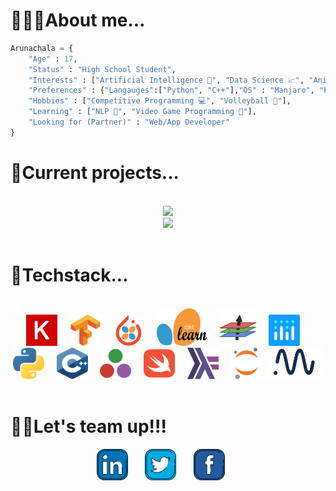 # **👨🏻‍🎓About me...**
    
```python
Arunachala = { 
    "Age" : 17,
    "Status" : "High School Student",
    "Interests" : ["Artificial Intelligence 🧠", "Data Science 📈", "Anime 📺"],
    "Preferences" : {"Langauges":["Python", "C++"],"OS" : "Manjaro", "Editor" : "VSCode"},
    "Hobbies" : ["Competitive Programming 💻", "Volleyball 🏐"],
    "Learning" : ["NLP 📜", "Video Game Programming 👾"],
    "Looking for (Partner)" : "Web/App Developer"
}    
``` 
</div>


# **💾Current projects...**
<br>
<div align = "center">
<a href = "https://github.com/Majimearun/artificial-bi">
<img src='https://img.shields.io/static/v1?label=ai&message=artificial%20Data%20scientist&color=999999&style=for-the-badge&logo=python&logoColor=white' />
</a>
<br>
<a href = "https://github.com/Majimearun/covid-19-data-science-project">
<img src='https://img.shields.io/static/v1?label=Data%20Science&message=COVID-19%20analysis&color=999999&style=for-the-badge&logo=python&logoColor=white' />
</a>
<br>    
<br>
</div>

# **🔧Techstack...**
<br>
<div align = "center">
<a href='https://keras.io/' target="blank"><img   src="svgs/keras.svg" alt="" height = 50 width = 50/></a>&nbsp&nbsp&nbsp&nbsp
<a href='https://www.tensorflow.org/' target="blank"><img   src="svgs/tf.svg" alt="" height = 50 width = 50 /></a>&nbsp&nbsp&nbsp&nbsp
<a href='https://skorch.readthedocs.io/en/stable/' target="blank"><img   src="svgs/skorch.png" alt="" height = 50 width = 50/></a>&nbsp&nbsp&nbsp&nbsp
<a href='https://scikit-learn.org/' target="blank"><img   src="svgs/sklearn.svg" alt="" height = 60 width = 80/></a>&nbsp&nbsp&nbsp&nbsp
<a href='https://fluxml.ai/' target="blank"><img   src="svgs/flux.png" alt="" height = 60 width = 60/></a>&nbsp&nbsp&nbsp&nbsp
<a href='https://plotly.com/' target="blank"><img   src="svgs/plotly.svg" alt="" height = 50 width = 50 /></a>&nbsp&nbsp&nbsp&nbsp
<a href='https://www.python.org/' target="blank"><img   src="svgs/python.svg" alt="" height = 50 width = 50/></a>&nbsp&nbsp&nbsp&nbsp
<a href='https://www.cplusplus.com/' target="blank"><img   src="svgs/cplusplus.svg" alt="" height = 50 width = 50/></a>&nbsp&nbsp&nbsp&nbsp
<a href='https://julialang.org/' target="blank"><img   src="svgs/julia.svg" alt="" height = 50 width = 50/></a>&nbsp&nbsp&nbsp&nbsp
<a href='https://swift.org/' target="blank"><img   src="svgs/swift.svg" alt="" height = 50 width = 50/></a>&nbsp&nbsp&nbsp&nbsp
<a href='https://www.haskell.org/' target="blank"><img   src="svgs/haskell.svg" alt="" height = 50 width = 50/></a>&nbsp&nbsp&nbsp&nbsp
<a href='https://jupyter.org/' target="blank"><img   src="svgs/jupyter.svg" alt="" height = 50 width = 50/></a>&nbsp
<a href='https://neptune.ai/' target="blank"><img   src="svgs/neptune.png" alt="" height = 50 width = 90/></a>


</div>
<br>


# **🤝🏻Let's team up!!!**

<p align = "center"> 
    <a href="https://www.linkedin.com/in/arunachala-a-m-9029771b4/" alt="Linkedin"><img src="svgs/linkedin.svg" height = 50 ></a>&nbsp&nbsp&nbsp&nbsp&nbsp&nbsp
    <a href="https://twitter.com/MajimeArun" alt="twitter"><img src="svgs/twitter.svg" height = 50 ></a>&nbsp&nbsp&nbsp&nbsp&nbsp&nbsp
    <a href="https://www.facebook.com/arunachala.amudamurugan.1/" alt="twitter"><img src="svgs/facebook.svg" height = 50 ></a>&nbsp&nbsp&nbsp&nbsp&nbsp&nbsp
    
</p>
